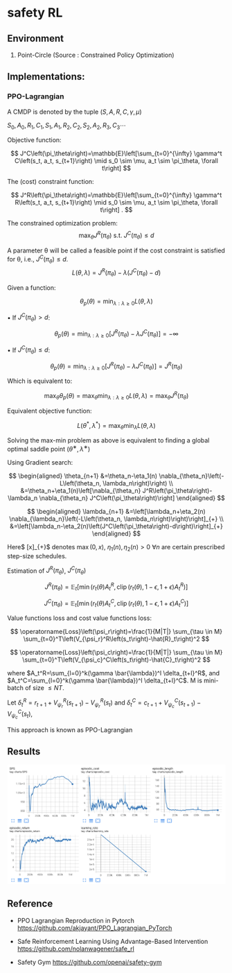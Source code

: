 # safety RL

## Environment

1. Point-Circle (Source : Constrained Policy Optimization)

## Implementations:

### PPO-Lagrangian

 A CMDP is denoted by the tuple $(S, A, R, C, \gamma, \mu)$

$S_0,A_0,R_1,C_{1},S_1,A_1,R_2,C_{2},S_2,A_2,R_3,C_{3}\cdots$

Objective function:

$$
J^C\left(\pi_\theta\right)=\mathbb{E}\left[\sum_{t=0}^{\infty} \gamma^t C\left(s_t, a_t, s_{t+1}\right) \mid s_0 \sim \mu, a_t \sim \pi_\theta, \forall t\right]
$$

The (cost) constraint function:

$$
J^R\left(\pi_\theta\right)=\mathbb{E}\left[\sum_{t=0}^{\infty} \gamma^t R\left(s_t, a_t, s_{t+1}\right) \mid s_0 \sim \mu, a_t \sim \pi_\theta, \forall t\right] .
$$

The constrained optimization problem:
$$
\max _\theta J^R\left(\pi_\theta\right) \text { s.t. } J^C\left(\pi_\theta\right) \leq d
$$

A parameter θ will be called a feasible point if the cost constraint is satisfied for θ, i.e., $J^C (π_θ) ≤ d$.
$$
L(\theta, \lambda)=J^R\left(\pi_\theta\right)-\lambda\left(J^C\left(\pi_\theta\right)-d\right)
$$

Given a function:

$$
\theta_p(\theta)=\min_{\lambda:\lambda\geq0}L(\theta,\lambda)
$$

$\bullet$ If $J^{C}(\pi_{\theta})>d$:

$$
\theta_p(\theta)=\min_{\lambda:\lambda\geq0}[J^R(\pi_\theta)-\lambda J^C(\pi_\theta)] = -\infty
$$

$\bullet$ If $J^{C}(\pi_{\theta})\leq d$:

$$
\theta_p(\theta)=\min_{\lambda:\lambda\geq0}[J^R(\pi_\theta)-\lambda J^C(\pi_\theta)] = J^R(\pi_\theta)
$$

Which is equivalent to:

$$
\max_\theta\theta_p(\theta)=\max_\theta\min_{\lambda:\lambda\geq0}L(\theta,\lambda)=\max_\theta J^R(\pi_\theta)
$$

Equivalent objective function:

$$
L\left(\theta^*, \lambda^*\right)=\max _\theta \min _\lambda L(\theta, \lambda)
$$

Solving the max-min problem as above is equivalent to finding a global optimal saddle point $(θ^∗, λ^∗)$

Using Gradient search:

$$
\begin{aligned}
\theta_{n+1} &=\theta_n-\eta_1(n) \nabla_{\theta_n}\left(-L\left(\theta_n, \lambda_n\right)\right) \\
&=\theta_n+\eta_1(n)\left[\nabla_{\theta_n} J^R\left(\pi_\theta\right)-\lambda_n \nabla_{\theta_n} J^C\left(\pi_\theta\right)\right]
\end{aligned}
$$

$$
\begin{aligned}
\lambda_{n+1} &=\left[\lambda_n+\eta_2(n) \nabla_{\lambda_n}\left(-L\left(\theta_n, \lambda_n\right)\right)\right]_{+} \\
&=\left[\lambda_n-\eta_2(n)\left(J^C\left(\pi_\theta\right)-d\right)\right]_{+}
\end{aligned}
$$

Here$ [x]_{+}$ denotes $\max(0, x)$, $η_1(n), η_2(n) > 0\  ∀n$ are certain prescribed step-size schedules.

Estimation of $J^R\left(\pi_\theta\right)$, $J^C\left(\pi_\theta\right)$

$$
J^R\left(\pi_\theta\right)=\mathbb{E}_t\left[\min \left(r_t(\theta) A_t^R, \operatorname{clip}\left(r_t(\theta), 1-\epsilon, 1+\epsilon\right) A_t^R\right)\right]
$$

$$
J^C\left(\pi_\theta\right)=\mathbb{E}_t\left[\min \left(r_t(\theta) A_t^C, \operatorname{clip}\left(r_t(\theta), 1-\epsilon, 1+\epsilon\right) A_t^C\right)\right]
$$

Value functions loss and cost value functions loss:

$$
\operatorname{Loss}\left(\psi_r\right)=\frac{1}{M|T|} \sum_{\tau \in M} \sum_{t=0}^T\left(V_{\psi_r}^R\left(s_t\right)-\hat{R}_t\right)^2
$$

$$
\operatorname{Loss}\left(\psi_c\right)=\frac{1}{M|T|} \sum_{\tau \in M} \sum_{t=0}^T\left(V_{\psi_c}^C\left(s_t\right)-\hat{C}_t\right)^2
$$

 where $A_t^R=\sum_{l=0}^k(\gamma \bar{\lambda})^l \delta_{t+l}^R$,   and $A_t^C=\sum_{l=0}^k(\gamma \bar{\lambda})^l \delta_{t+l}^C$.  M is  mini-batch of size $\leq NT$.

Let $δ^R_t = r_{t+1} + V^ R_ {ψ_r} (s_{t+1}) − V^R_{ψ_r} (s_t)$ and $δ^C_t = c_{t+1} + V^C_{ψ_c} (s_{t+1}) − V^ C_{ ψ_c} (s_t)$,

This approach is known as PPO-Lagrangian

## Results

![截屏2022-10-29 16.15.43](README.assets/%E6%88%AA%E5%B1%8F2022-10-29%2016.15.43.png)

## Reference

- PPO Lagrangian Reproduction in Pytorch https://github.com/akjayant/PPO_Lagrangian_PyTorch

- Safe Reinforcement Learning Using Advantage-Based Intervention https://github.com/nolanwagener/safe_rl
- Safety Gym https://github.com/openai/safety-gym
